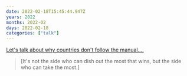 ```yaml
---
date: 2022-02-18T15:45:44.947Z
years: 2022
months: 2022-02
days: 2022-02-18
categories: ["talk"]
---
```

[Let's talk about why countries don't follow the manual....](https://www.youtube.com/watch?v=uy6U_kkHWLQ)

> [It's not the side who can dish out the most that wins, but the side who can take the most.]
